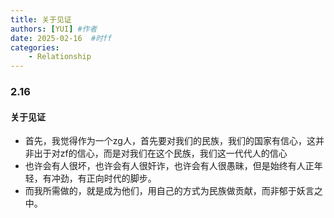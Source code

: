 ```yaml
---
title: 关于见证
authors: [YUI] #作者
date: 2025-02-16  #时ff
categories: 
    - Relationship
---
```



### 2.16
#### 关于见证
- 首先，我觉得作为一个zg人，首先要对我们的民族，我们的国家有信心，这并非出于对zf的信心，而是对我们在这个民族，我们这一代代人的信心
- 也许会有人很坏，也许会有人很奸诈，也许会有人很愚昧，但是始终有人正年轻，有冲劲，有正向时代的脚步。
- 而我所需做的，就是成为他们，用自己的方式为民族做贡献，而非郁于妖言之中。